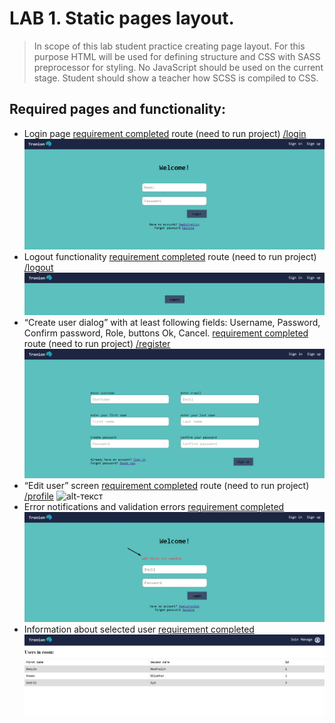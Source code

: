 # LAB 1. Static pages layout.
> In scope of this lab student practice creating page layout. For this purpose HTML will be used
> for defining structure and CSS with SASS preprocessor for styling. No JavaScript should 
> be used on the current stage. Student should show a teacher how SCSS is compiled to CSS.

## Required pages and functionality:
- Login page
  [requirement completed](https://github.com/nosoccus/Tronion/tree/master/client/templates/login/login.html)
  route (need to run project) [/login](http://127.0.0.1:5000/login)
  ![alt-текст](https://github.com/nosoccus/Tronion/raw/master/WebDevelopment/Lab1/img/login1.png "Login")
- Logout functionality
  [requirement completed](https://github.com/nosoccus/Tronion/tree/master/client/templates/login/logout.html)
  route (need to run project) [/logout](http://127.0.0.1:5000/logout)
  ![alt-текст](https://github.com/nosoccus/Tronion/raw/master/WebDevelopment/Lab1/img/logout1.png "Logout")
- “Create user dialog” with at least following fields: 
Username, Password, Confirm password, Role, buttons Ok, Cancel.
  [requirement completed](https://github.com/nosoccus/Tronion/tree/master/client/templates/registration/register.html)
  route (need to run project) [/register](http://127.0.0.1:5000/register)
  ![alt-текст](https://github.com/nosoccus/Tronion/raw/master/WebDevelopment/Lab1/img/signup1.png "Logout")
- “Edit user” screen
  [requirement completed](https://github.com/nosoccus/Tronion/tree/master/client/templates/profile/profile.html)
  route (need to run project) [/profile](http://127.0.0.1:5000/profile)
  ![alt-текст](https://github.com/nosoccus/Tronion/tree/raw/WebDevelopment/Lab1/img/profile.png "Profile")
- Error notifications and validation errors
  [requirement completed](https://github.com/nosoccus/Tronion/blob/master/client/static/scripts/login/login_request.js)
  ![alt-текст](https://github.com/nosoccus/Tronion/raw/master/WebDevelopment/Lab1/img/error.png "Errors")
- Information about selected user
  [requirement completed](https://github.com/nosoccus/Tronion/blob/master/client/templates/room/manage_room.html)
  ![alt-текст](https://github.com/nosoccus/Tronion/raw/master/WebDevelopment/Lab1/img/users.png "Users")
